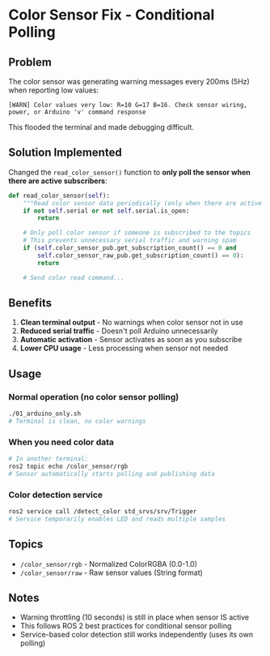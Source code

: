 # Color Sensor Fix - Conditional Polling

## Problem

The color sensor was generating warning messages every 200ms (5Hz) when reporting low values:

```
[WARN] Color values very low: R=10 G=17 B=16. Check sensor wiring, power, or Arduino 'v' command response
```

This flooded the terminal and made debugging difficult.

## Solution Implemented

Changed the `read_color_sensor()` function to **only poll the sensor when there are active subscribers**:

```python
def read_color_sensor(self):
    """Read color sensor data periodically (only when there are active subscribers)"""
    if not self.serial or not self.serial.is_open:
        return

    # Only poll color sensor if someone is subscribed to the topics
    # This prevents unnecessary serial traffic and warning spam
    if (self.color_sensor_pub.get_subscription_count() == 0 and
        self.color_sensor_raw_pub.get_subscription_count() == 0):
        return

    # Send color read command...
```

## Benefits

1. **Clean terminal output** - No warnings when color sensor not in use
2. **Reduced serial traffic** - Doesn't poll Arduino unnecessarily
3. **Automatic activation** - Sensor activates as soon as you subscribe
4. **Lower CPU usage** - Less processing when sensor not needed

## Usage

### Normal operation (no color sensor polling)

```bash
./01_arduino_only.sh
# Terminal is clean, no color warnings
```

### When you need color data

```bash
# In another terminal:
ros2 topic echo /color_sensor/rgb
# Sensor automatically starts polling and publishing data
```

### Color detection service

```bash
ros2 service call /detect_color std_srvs/srv/Trigger
# Service temporarily enables LED and reads multiple samples
```

## Topics

- `/color_sensor/rgb` - Normalized ColorRGBA (0.0-1.0)
- `/color_sensor/raw` - Raw sensor values (String format)

## Notes

- Warning throttling (10 seconds) is still in place when sensor IS active
- This follows ROS 2 best practices for conditional sensor polling
- Service-based color detection still works independently (uses its own polling)
